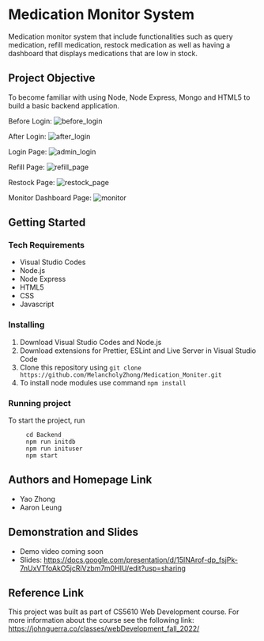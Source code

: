 # Medication Monitor System

Medication monitor system that include functionalities such as query medication, refill medication, restock medication as well as having a dashboard that displays medications that are low in stock.

## Project Objective

To become familiar with using Node, Node Express, Mongo and HTML5 to build a basic backend application.

Before Login:
![before_login](https://user-images.githubusercontent.com/97815716/199124524-ab3e05bd-030a-4d1c-ae52-37260804237e.png)

After Login:
![after_login](https://user-images.githubusercontent.com/97815716/199124580-2809f141-6cfc-42dc-b344-bacf97c2dc16.png)

Login Page:
![admin_login](https://user-images.githubusercontent.com/97815716/199090427-47511d44-30b0-4f02-b4a6-82d1d290dd98.png)

Refill Page:
![refill_page](https://user-images.githubusercontent.com/97815716/199089687-c2fb1dca-34b0-4314-8c89-2b857a1a164c.png)

Restock Page:
![restock_page](https://user-images.githubusercontent.com/97815716/199089870-bf28ab42-a403-454e-a62e-3d153630d6c5.png)

Monitor Dashboard Page:
![monitor](https://user-images.githubusercontent.com/97815716/199124640-f77b29ef-7fac-4855-a9d7-d65baf91a154.png)

## Getting Started

### Tech Requirements

- Visual Studio Codes
- Node.js
- Node Express
- HTML5
- CSS
- Javascript

### Installing

1. Download Visual Studio Codes and Node.js
2. Download extensions for Prettier, ESLint and Live Server in Visual Studio Code
3. Clone this repository using `git clone https://github.com/MelancholyZhong/Medication_Moniter.git`
4. To install node modules use command `npm install`

### Running project

To start the project, run

```
     cd Backend
     npm run initdb
     npm run inituser
     npm start
```

## Authors and Homepage Link

- Yao Zhong
- Aaron Leung

## Demonstration and Slides

- Demo video coming soon
- Slides: https://docs.google.com/presentation/d/15INArof-dp_fsjPk-7nUxVTfoAkO5jcRiVzbm7m0HIU/edit?usp=sharing

## Reference Link

This project was built as part of CS5610 Web Development course. For more information about the course see the following link:
https://johnguerra.co/classes/webDevelopment_fall_2022/
